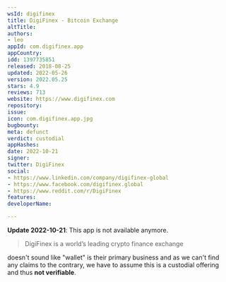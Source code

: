 ```yaml
---
wsId: digifinex
title: DigiFinex - Bitcoin Exchange
altTitle: 
authors:
- leo
appId: com.digifinex.app
appCountry: 
idd: 1397735851
released: 2018-08-25
updated: 2022-05-26
version: 2022.05.25
stars: 4.9
reviews: 713
website: https://www.digifinex.com
repository: 
issue: 
icon: com.digifinex.app.jpg
bugbounty: 
meta: defunct
verdict: custodial
appHashes: 
date: 2022-10-21
signer: 
twitter: DigiFinex
social:
- https://www.linkedin.com/company/digifinex-global
- https://www.facebook.com/digifinex.global
- https://www.reddit.com/r/DigiFinex
features: 
developerName: 

---
```


**Update 2022-10-21**: This app is not available anymore.

> DigiFinex is a world’s leading crypto finance exchange

doesn't sound like "wallet" is their primary business and as we can't find any
claims to the contrary, we have to assume this is a custodial offering and thus
**not verifiable**.
